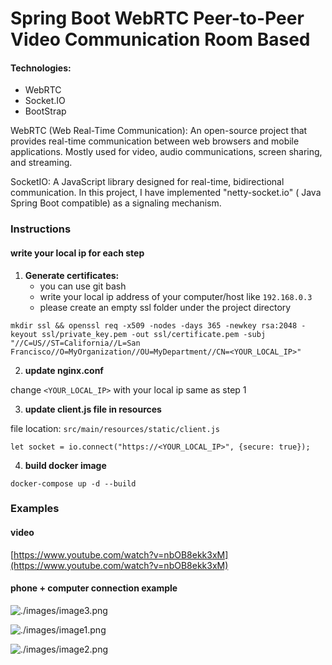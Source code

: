 # Spring Boot WebRTC Peer-to-Peer Video Communication Room Based

#### Technologies:

- WebRTC
- Socket.IO
- BootStrap


WebRTC (Web Real-Time Communication): An open-source project that provides real-time communication between web browsers and mobile applications. Mostly used for video, audio communications, screen sharing, and streaming.



SocketIO: A JavaScript library designed for real-time, bidirectional communication. In this project, I have implemented "netty-socket.io" ( Java Spring Boot compatible) as a signaling mechanism.




### Instructions


#### write your local ip for each step

1) **Generate certificates:** 
   - you can use git bash 
   - write your local ip address of your computer/host like `192.168.0.3` 
   - please create an empty ssl folder under the project directory


`mkdir ssl && openssl req -x509 -nodes -days 365 -newkey rsa:2048 -keyout ssl/private_key.pem -out ssl/certificate.pem -subj "//C=US//ST=California//L=San Francisco//O=MyOrganization//OU=MyDepartment//CN=<YOUR_LOCAL_IP>"`

2) **update nginx.conf**

change `<YOUR_LOCAL_IP>` with your local ip same as step 1

3) **update client.js file in resources**

file location: `src/main/resources/static/client.js`

```let socket = io.connect("https://<YOUR_LOCAL_IP>", {secure: true});```

4) **build docker image**

`docker-compose up -d --build`

### Examples

#### video

[https://www.youtube.com/watch?v=nbOB8ekk3xM](https://www.youtube.com/watch?v=nbOB8ekk3xM)

#### phone + computer connection example

![./images/image3.png](./images/image3.png)

![./images/image1.png](./images/image1.png)

![./images/image2.png](./images/image2.png)



